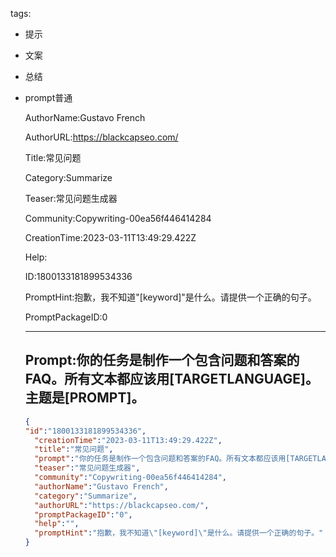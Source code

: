   tags: 
- 提示
- 文案
- 总结
- prompt普通

  AuthorName:Gustavo French

  AuthorURL:https://blackcapseo.com/

  Title:常见问题

  Category:Summarize

  Teaser:常见问题生成器

  Community:Copywriting-00ea56f446414284

  CreationTime:2023-03-11T13:49:29.422Z

  Help:

  ID:1800133181899534336

  PromptHint:抱歉，我不知道"[keyword]"是什么。请提供一个正确的句子。

  PromptPackageID:0

  ---

  ## Prompt:你的任务是制作一个包含问题和答案的FAQ。所有文本都应该用[TARGETLANGUAGE]。主题是[PROMPT]。

  ```json
  {
  "id":"1800133181899534336",
    "creationTime":"2023-03-11T13:49:29.422Z",
    "title":"常见问题",
    "prompt":"你的任务是制作一个包含问题和答案的FAQ。所有文本都应该用[TARGETLANGUAGE]。主题是[PROMPT]。",
    "teaser":"常见问题生成器",
    "community":"Copywriting-00ea56f446414284",
    "authorName":"Gustavo French",
    "category":"Summarize",
    "authorURL":"https://blackcapseo.com/",
    "promptPackageID":"0",
    "help":"",
    "promptHint":"抱歉，我不知道\"[keyword]\"是什么。请提供一个正确的句子。"
  }
  ```
